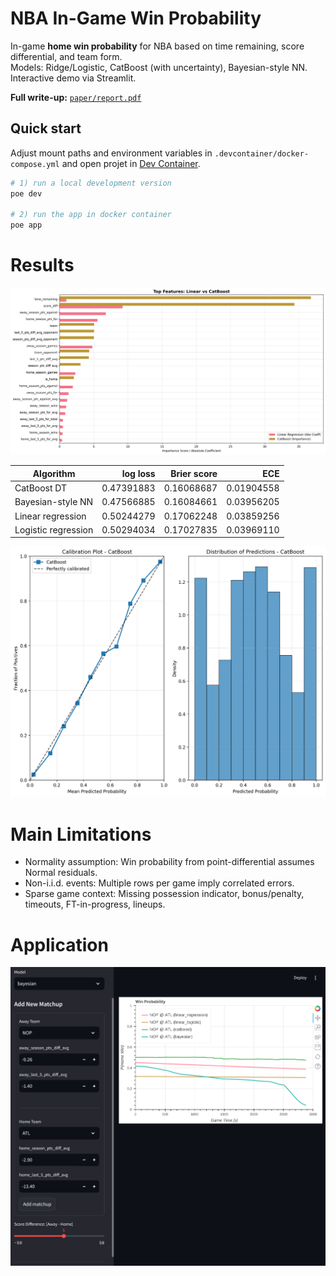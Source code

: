 # NBA In-Game Win Probability

In-game **home win probability** for NBA based on time remaining, score differential, and team form.  
Models: Ridge/Logistic, CatBoost (with uncertainty), Bayesian-style NN.  
Interactive demo via Streamlit.

**Full write-up:** [`paper/report.pdf`](paper/report.pdf)

## Quick start
Adjust mount paths and environment variables in  `.devcontainer/docker-compose.yml` and open projet in [Dev Container](https://code.visualstudio.com/docs/devcontainers/containers).

```bash
# 1) run a local development version
poe dev

# 2) run the app in docker container
poe app
```

# Results

<img src="images/02-feature_importance-top_combined.png" alt="Feature importance" width="840">


| Algorithm            | log loss |   Brier score |        ECE |
| -------------------- | ----------: | ---------: | ---------: |
| CatBoost DT       |  0.47391883 | 0.16068687 | 0.01904558 |
| Bayesian-style NN    |  0.47566885 | 0.16084661 | 0.03956205 |
| Linear regression   |  0.50244279 | 0.17062248 | 0.03859256 |
| Logistic regression |  0.50294034 | 0.17027835 | 0.03969110 |

<img src="images/09-calibration_curve_catboost.png" alt="Best result calibration curve" width="640">


# Main Limitations

* Normality assumption: Win probability from point-differential assumes Normal residuals.
* Non-i.i.d. events: Multiple rows per game imply correlated errors.
* Sparse game context: Missing possession indicator, bonus/penalty, timeouts, FT-in-progress, lineups.

# Application

<img src="images/04-matchup-score5.png" alt="Example image from App" width="640">
